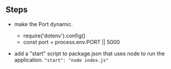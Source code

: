 ## Steps

- make the Port dynamic.
    - require('dotenv').config()
    - const port = process.env.PORT || 5000

- add a "start" script to package.json that uses node to run the application. `"start": "node index.js"`